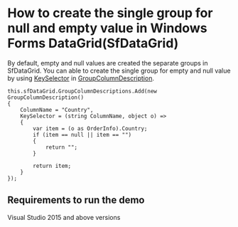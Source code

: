# How to create the single group for null and empty value in Windows Forms DataGrid(SfDataGrid)

By default, empty and null values are created the separate groups in SfDataGrid. You can able to create the single group for empty and null value by using [KeySelector](https://help.syncfusion.com/cr/windowsforms/Syncfusion.WinForms.DataGrid.GroupColumnDescription.html?_ga=2.117674313.1315379768.1669285137-766490130.1650530957&_gl=1*tvmfv5*_ga*NzY2NDkwMTMwLjE2NTA1MzA5NTc.*_ga_WC4JKKPHH0*MTY2OTM3NjkwOS4zMTQuMS4xNjY5Mzc5ODA2LjAuMC4w#Syncfusion_WinForms_DataGrid_GroupColumnDescription_KeySelector) in [GroupColumnDescription](https://help.syncfusion.com/cr/Syncfusion.WinForms.DataGrid.GroupColumnDescription.html?_ga=2.117674313.1315379768.1669285137-766490130.1650530957&_gl=1*tvmfv5*_ga*NzY2NDkwMTMwLjE2NTA1MzA5NTc.*_ga_WC4JKKPHH0*MTY2OTM3NjkwOS4zMTQuMS4xNjY5Mzc5ODA2LjAuMC4w).

```
this.sfDataGrid.GroupColumnDescriptions.Add(new GroupColumnDescription()
{
    ColumnName = "Country",
    KeySelector = (string ColumnName, object o) =>
    {
        var item = (o as OrderInfo).Country;
        if (item == null || item == "")
        {
            return "";
        }
 
        return item;
    }
});
```

## Requirements to run the demo
Visual Studio 2015 and above versions
